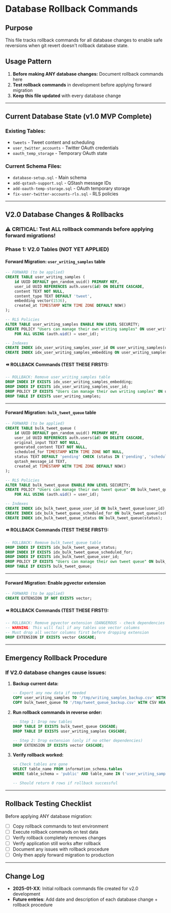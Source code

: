 # Database Rollback Commands

## Purpose
This file tracks rollback commands for all database changes to enable safe reversions when git revert doesn't rollback database state.

## Usage Pattern
1. **Before making ANY database changes:** Document rollback commands here
2. **Test rollback commands** in development before applying forward migration
3. **Keep this file updated** with every database change

---

## Current Database State (v1.0 MVP Complete)

### Existing Tables:
- `tweets` - Tweet content and scheduling
- `user_twitter_accounts` - Twitter OAuth credentials  
- `oauth_temp_storage` - Temporary OAuth state

### Current Schema Files:
- `database-setup.sql` - Main schema
- `add-qstash-support.sql` - QStash message IDs
- `add-oauth-temp-storage.sql` - OAuth temporary storage
- `fix-user-twitter-accounts-rls.sql` - RLS policies

---

## V2.0 Database Changes & Rollbacks

### ⚠️ CRITICAL: Test ALL rollback commands before applying forward migrations!

### Phase 1: V2.0 Tables (NOT YET APPLIED)

#### Forward Migration: `user_writing_samples` table
```sql
-- FORWARD (to be applied)
CREATE TABLE user_writing_samples (
    id UUID DEFAULT gen_random_uuid() PRIMARY KEY,
    user_id UUID REFERENCES auth.users(id) ON DELETE CASCADE,
    content TEXT NOT NULL,
    content_type TEXT DEFAULT 'tweet',
    embedding vector(1536),
    created_at TIMESTAMP WITH TIME ZONE DEFAULT NOW()
);

-- RLS Policies
ALTER TABLE user_writing_samples ENABLE ROW LEVEL SECURITY;
CREATE POLICY "Users can manage their own writing samples" ON user_writing_samples
    FOR ALL USING (auth.uid() = user_id);

-- Indexes
CREATE INDEX idx_user_writing_samples_user_id ON user_writing_samples(user_id);
CREATE INDEX idx_user_writing_samples_embedding ON user_writing_samples USING ivfflat (embedding vector_cosine_ops);
```

#### ⏪ ROLLBACK Commands (TEST THESE FIRST!):
```sql
-- ROLLBACK: Remove user_writing_samples table
DROP INDEX IF EXISTS idx_user_writing_samples_embedding;
DROP INDEX IF EXISTS idx_user_writing_samples_user_id;
DROP POLICY IF EXISTS "Users can manage their own writing samples" ON user_writing_samples;
DROP TABLE IF EXISTS user_writing_samples;
```

---

#### Forward Migration: `bulk_tweet_queue` table
```sql
-- FORWARD (to be applied)
CREATE TABLE bulk_tweet_queue (
    id UUID DEFAULT gen_random_uuid() PRIMARY KEY,
    user_id UUID REFERENCES auth.users(id) ON DELETE CASCADE,
    original_input TEXT NOT NULL,
    generated_content TEXT NOT NULL,
    scheduled_for TIMESTAMP WITH TIME ZONE NOT NULL,
    status TEXT DEFAULT 'pending' CHECK (status IN ('pending', 'scheduled', 'posted', 'failed', 'cancelled')),
    qstash_message_id TEXT,
    created_at TIMESTAMP WITH TIME ZONE DEFAULT NOW()
);

-- RLS Policies
ALTER TABLE bulk_tweet_queue ENABLE ROW LEVEL SECURITY;
CREATE POLICY "Users can manage their own tweet queue" ON bulk_tweet_queue
    FOR ALL USING (auth.uid() = user_id);

-- Indexes
CREATE INDEX idx_bulk_tweet_queue_user_id ON bulk_tweet_queue(user_id);
CREATE INDEX idx_bulk_tweet_queue_scheduled_for ON bulk_tweet_queue(scheduled_for);
CREATE INDEX idx_bulk_tweet_queue_status ON bulk_tweet_queue(status);
```

#### ⏪ ROLLBACK Commands (TEST THESE FIRST!):
```sql
-- ROLLBACK: Remove bulk_tweet_queue table
DROP INDEX IF EXISTS idx_bulk_tweet_queue_status;
DROP INDEX IF EXISTS idx_bulk_tweet_queue_scheduled_for;
DROP INDEX IF EXISTS idx_bulk_tweet_queue_user_id;
DROP POLICY IF EXISTS "Users can manage their own tweet queue" ON bulk_tweet_queue;
DROP TABLE IF EXISTS bulk_tweet_queue;
```

---

#### Forward Migration: Enable pgvector extension
```sql
-- FORWARD (to be applied)
CREATE EXTENSION IF NOT EXISTS vector;
```

#### ⏪ ROLLBACK Commands (TEST THESE FIRST!):
```sql
-- ROLLBACK: Remove pgvector extension (DANGEROUS - check dependencies first!)
-- WARNING: This will fail if any tables use vector columns
-- Must drop all vector columns first before dropping extension
DROP EXTENSION IF EXISTS vector CASCADE;
```

---

## Emergency Rollback Procedure

### If V2.0 database changes cause issues:

1. **Backup current data:**
   ```sql
   -- Export any new data if needed
   COPY user_writing_samples TO '/tmp/writing_samples_backup.csv' WITH CSV HEADER;
   COPY bulk_tweet_queue TO '/tmp/tweet_queue_backup.csv' WITH CSV HEADER;
   ```

2. **Run rollback commands in reverse order:**
   ```sql
   -- Step 1: Drop new tables
   DROP TABLE IF EXISTS bulk_tweet_queue CASCADE;
   DROP TABLE IF EXISTS user_writing_samples CASCADE;
   
   -- Step 2: Drop extension (only if no other dependencies)
   DROP EXTENSION IF EXISTS vector CASCADE;
   ```

3. **Verify rollback worked:**
   ```sql
   -- Check tables are gone
   SELECT table_name FROM information_schema.tables 
   WHERE table_schema = 'public' AND table_name IN ('user_writing_samples', 'bulk_tweet_queue');
   
   -- Should return 0 rows if rollback successful
   ```

---

## Rollback Testing Checklist

Before applying ANY database migration:

- [ ] Copy rollback commands to test environment
- [ ] Execute rollback commands on test data
- [ ] Verify rollback completely removes changes
- [ ] Verify application still works after rollback
- [ ] Document any issues with rollback procedure
- [ ] Only then apply forward migration to production

---

## Change Log

- **2025-01-XX**: Initial rollback commands file created for v2.0 development
- **Future entries**: Add date and description of each database change + rollback procedure 